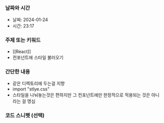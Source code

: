 ### 날짜와 시간

- 날짜: 2024-01-24
- 시간: 23:17

### 주제 또는 키워드
- [[React]]
- 컨포넌트에 스타일 불러오기

### 간단한 내용
- 같은 디렉토리에 두는걸 지향
- import "stlye.css"
- 스타일을 나눠놓는것은 편하지만 그 컨포넌트에만 한정적으로 적용되는 것은 아니라는 걸 명심

### 코드 스니펫 (선택)

```typescript
```
